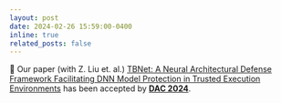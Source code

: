 ```yaml
---
layout: post
date: 2024-02-26 15:59:00-0400
inline: true
related_posts: false
---
```


:tada: Our paper (with Z. Liu et. al.) [TBNet: A Neural Architectural Defense Framework Facilitating DNN Model Protection in Trusted Execution Environments](#) has been accepted by [**DAC 2024**](https://arxiv.org/abs/2405.03974).